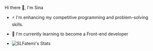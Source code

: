 Hi there 👋, I'm Sina

- ⚡ I'm enhancing my competitive programming and problem-solving skills.
- 🌱 I'm currently learning to become a Front-end developer

- ![SLFatemi's Stats](https://github-readme-stats.vercel.app/api?username=SLFatemi&theme=jolly&show_icons=true&hide_border=true&count_private=true)
<!--
**SLFatemi/SLFatemi** is a ✨ _special_ ✨ repository because its `README.md` (this file) appears on your GitHub profile.

Here are some ideas to get you started:

-  ...
- 🌱 I’m currently learning ...
- 👯 I’m looking to collaborate on ...
- 🤔 I’m looking for help with ...
- 💬 Ask me about ...
- 📫 How to reach me: ...
- 😄 Pronouns: ...
- ⚡ Fun fact: ...
-->
